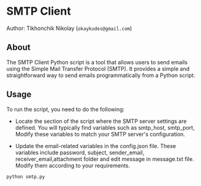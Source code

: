 # SMTP Client

Author: Tikhonchik Nikolay (`okaykudes@gmail.com`)  

## About

The SMTP Client Python script is a tool that allows users to send emails using the Simple Mail Transfer Protocol (SMTP). It provides a simple and straightforward way to send emails programmatically from a Python script.

## Usage

To run the script, you need to do the following:  

- Locate the section of the script where the SMTP server settings are defined. You will typically find variables such as smtp_host, smtp_port, Modify these variables to match your SMTP server's configuration.

- Update the email-related variables in the config.json file. These variables include password, subject, sender_email, receiver_email,attachment folder and edit message in message.txt file. Modify them according to your requirements.
```bash
python smtp.py
```